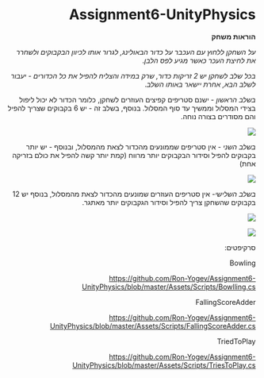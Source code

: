 <div dir='rtl' lang='he'>


# Assignment6-UnityPhysics

**הוראות משחק**

*על השחקן ללחוץ עם העכבר על כדור הבאולינג, לגרור אותו לכיוון הבקבוקים ולשחרר את לחיצת העכר כאשר מגיע לפס הלבן*.

*בכל שלב לשחקן יש 2 זריקות כדור, שרק במידה והצליח להפיל את כל הכדורים - יעבור לשלב הבא, אחרת יישאר באותו השלב*.


*בשלב הראשון* - ישנם סטריפים קפיצים העוזרים לשחקן, כלומר הכדור לא יכול ליפול בצידי המסלול וממשיך עד סוף המסלול.
בנוסף, בשלב זה - יש 6 בקבוקים שצריך להפיל והם מסודרים בצורה נוחה.

![](images/level1.jpeg)


*בשלב השני* - אין סטריפים שממונעים מהכדור לצאת מהמסלול, ובנוסף - יש יותר בקבוקים להפיל וסידור הבקבוקים יותר מרווח (קמת יותר קשה להפיל את כולם בזריקה אחת)

![](images/level2.jpeg)

*בשלב השלישי*- אין סטריפים העוזרים שמונעים מהכדור לצאת מהמסלול, בנוסף יש 12 בקבוקים שהשחקן צריך להפיל וסידור הגקבוקים יותר מאתגר.

![](images/level3.jpeg)

![](images/youwin.jpeg)

סרקיפטים:

Bowling 

<https://github.com/Ron-Yogev/Assignment6-UnityPhysics/blob/master/Assets/Scripts/Bowlling.cs>

FallingScoreAdder

<https://github.com/Ron-Yogev/Assignment6-UnityPhysics/blob/master/Assets/Scripts/FallingScoreAdder.cs>

TriedToPlay

<https://github.com/Ron-Yogev/Assignment6-UnityPhysics/blob/master/Assets/Scripts/TriesToPlay.cs>


















</div>
